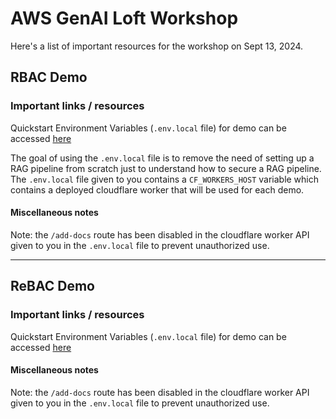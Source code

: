 # AWS GenAI Loft Workshop

Here's a list of important resources for the workshop on Sept 13, 2024.

## RBAC Demo
### Important links / resources
Quickstart Environment Variables (`.env.local` file) for demo can be accessed [here](https://l.pangea.cloud/SQfs0Kp)

The goal of using the `.env.local` file is to remove the need of setting up a RAG pipeline from scratch just to understand how to secure a RAG pipeline. The `.env.local` file given to you contains a `CF_WORKERS_HOST` variable which contains a deployed cloudflare worker that will be used for each demo.

#### Miscellaneous notes
Note: the `/add-docs` route has been disabled in the cloudflare worker API given to you in the `.env.local` file to prevent unauthorized use.

---
## ReBAC Demo
### Important links / resources
Quickstart Environment Variables (`.env.local` file) for demo can be accessed [here]()

#### Miscellaneous notes
Note: the `/add-docs` route has been disabled in the cloudflare worker API given to you in the `.env.local` file to prevent unauthorized use.
